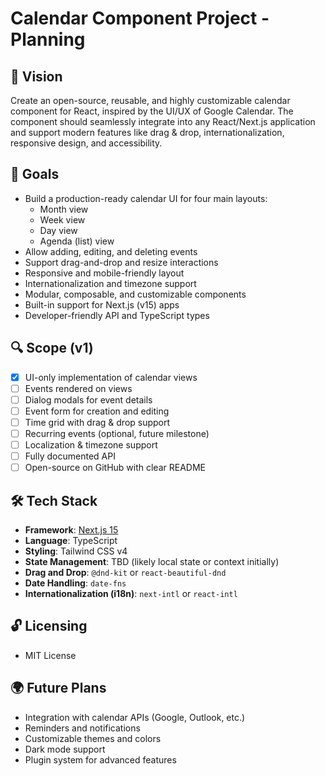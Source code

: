 # Calendar Component Project - Planning

## 🚀 Vision

Create an open-source, reusable, and highly customizable calendar component for React, inspired by the UI/UX of Google Calendar. The component should seamlessly integrate into any React/Next.js application and support modern features like drag & drop, internationalization, responsive design, and accessibility.

## 🎯 Goals

- Build a production-ready calendar UI for four main layouts:
  - Month view
  - Week view
  - Day view
  - Agenda (list) view
- Allow adding, editing, and deleting events
- Support drag-and-drop and resize interactions
- Responsive and mobile-friendly layout
- Internationalization and timezone support
- Modular, composable, and customizable components
- Built-in support for Next.js (v15) apps
- Developer-friendly API and TypeScript types

## 🔍 Scope (v1)

- [x] UI-only implementation of calendar views
- [ ] Events rendered on views
- [ ] Dialog modals for event details
- [ ] Event form for creation and editing
- [ ] Time grid with drag & drop support
- [ ] Recurring events (optional, future milestone)
- [ ] Localization & timezone support
- [ ] Fully documented API
- [ ] Open-source on GitHub with clear README

## 🛠 Tech Stack

- **Framework**: [Next.js 15](https://nextjs.org/)
- **Language**: TypeScript
- **Styling**: Tailwind CSS v4
- **State Management**: TBD (likely local state or context initially)
- **Drag and Drop**: `@dnd-kit` or `react-beautiful-dnd`
- **Date Handling**: `date-fns`
- **Internationalization (i18n)**: `next-intl` or `react-intl`

## 🔓 Licensing

- MIT License

## 🌍 Future Plans

- Integration with calendar APIs (Google, Outlook, etc.)
- Reminders and notifications
- Customizable themes and colors
- Dark mode support
- Plugin system for advanced features
